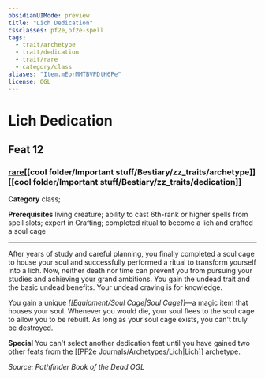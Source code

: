 ```yaml
---
obsidianUIMode: preview
title: "Lich Dedication"
cssclasses: pf2e,pf2e-spell
tags:
  - trait/archetype
  - trait/dedication
  - trait/rare
  - category/class
aliases: "Item.mEorMMTBVPDtH6Pe"
license: OGL
---
```

# Lich Dedication
## Feat 12
### [rare](cool%20folder/Important%20stuff/Bestiary/zz_traits/rare.md "Rare Rarity Trait")[[cool folder/Important stuff/Bestiary/zz_traits/archetype]][[cool folder/Important stuff/Bestiary/zz_traits/dedication]]

**Category** class; 



**Prerequisites** living creature; ability to cast 6th-rank or higher spells from spell slots; expert in Crafting; completed ritual to become a lich and crafted a soul cage
* * *
After years of study and careful planning, you finally completed a soul cage to house your soul and successfully performed a ritual to transform yourself into a lich. Now, neither death nor time can prevent you from pursuing your studies and achieving your grand ambitions. You gain the undead trait and the basic undead benefits. Your undead craving is for knowledge.

You gain a unique _[[Equipment/Soul Cage|Soul Cage]]_—a magic item that houses your soul. Whenever you would die, your soul flees to the soul cage to allow you to be rebuilt. As long as your soul cage exists, you can't truly be destroyed.

**Special** You can't select another dedication feat until you have gained two other feats from the [[PF2e Journals/Archetypes/Lich|Lich]] archetype.

*Source: Pathfinder Book of the Dead*
*OGL*